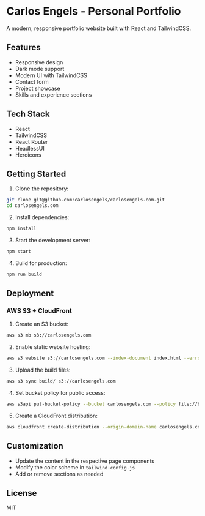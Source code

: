 # Carlos Engels - Personal Portfolio

A modern, responsive portfolio website built with React and TailwindCSS.

## Features

- Responsive design
- Dark mode support
- Modern UI with TailwindCSS
- Contact form
- Project showcase
- Skills and experience sections

## Tech Stack

- React
- TailwindCSS
- React Router
- HeadlessUI
- Heroicons

## Getting Started

1. Clone the repository:
```bash
git clone git@github.com:carlosengels/carlosengels.com.git
cd carlosengels.com
```

2. Install dependencies:
```bash
npm install
```

3. Start the development server:
```bash
npm start
```

4. Build for production:
```bash
npm run build
```

## Deployment

### AWS S3 + CloudFront

1. Create an S3 bucket:
```bash
aws s3 mb s3://carlosengels.com
```

2. Enable static website hosting:
```bash
aws s3 website s3://carlosengels.com --index-document index.html --error-document index.html
```

3. Upload the build files:
```bash
aws s3 sync build/ s3://carlosengels.com
```

4. Set bucket policy for public access:
```bash
aws s3api put-bucket-policy --bucket carlosengels.com --policy file://bucket-policy.json
```

5. Create a CloudFront distribution:
```bash
aws cloudfront create-distribution --origin-domain-name carlosengels.com.s3.amazonaws.com --default-root-object index.html
```

## Customization

- Update the content in the respective page components
- Modify the color scheme in `tailwind.config.js`
- Add or remove sections as needed

## License

MIT 